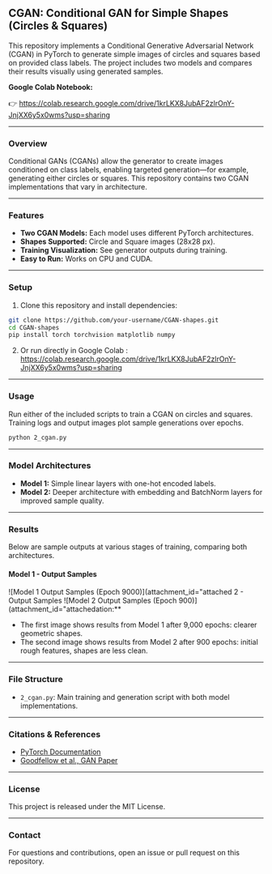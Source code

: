 ## CGAN: Conditional GAN for Simple Shapes (Circles & Squares)

This repository implements a Conditional Generative Adversarial Network (CGAN) in PyTorch to generate simple images of circles and squares based on provided class labels. The project includes two models and compares their results visually using generated samples.

**Google Colab Notebook:**  

👉 https://colab.research.google.com/drive/1krLKX8JubAF2zlrOnY-JnjXX6y5x0wms?usp=sharing

***

### Overview

Conditional GANs (CGANs) allow the generator to create images conditioned on class labels, enabling targeted generation—for example, generating either circles or squares. This repository contains two CGAN implementations that vary in architecture.

***

### Features

- **Two CGAN Models:** Each model uses different PyTorch architectures.
- **Shapes Supported:** Circle and Square images (28x28 px).
- **Training Visualization:** See generator outputs during training.
- **Easy to Run:** Works on CPU and CUDA.

***

### Setup

1. Clone this repository and install dependencies:

```bash
git clone https://github.com/your-username/CGAN-shapes.git
cd CGAN-shapes
pip install torch torchvision matplotlib numpy
```

2. Or run directly in Google Colab : https://colab.research.google.com/drive/1krLKX8JubAF2zlrOnY-JnjXX6y5x0wms?usp=sharing

***

### Usage

Run either of the included scripts to train a CGAN on circles and squares. Training logs and output images plot sample generations over epochs.

```bash
python 2_cgan.py
```

***

### Model Architectures

- **Model 1:** Simple linear layers with one-hot encoded labels.
- **Model 2:** Deeper architecture with embedding and BatchNorm layers for improved sample quality.

***

### Results

Below are sample outputs at various stages of training, comparing both architectures.

#### Model 1 - Output Samples
![Model 1 Output Samples (Epoch 9000)](attachment_id="attached 2 - Output Samples
![Model 2 Output Samples (Epoch 900)](attachment_id="attachedation:**
- The first image shows results from Model 1 after 9,000 epochs: clearer geometric shapes.
- The second image shows results from Model 2 after 900 epochs: initial rough features, shapes are less clean.

***

### File Structure

- `2_cgan.py`: Main training and generation script with both model implementations.

***

### Citations & References

- [PyTorch Documentation](https://pytorch.org/)
- [Goodfellow et al., GAN Paper](https://arxiv.org/abs/1406.2661)

***

### License

This project is released under the MIT License.

***

### Contact

For questions and contributions, open an issue or pull request on this repository.

